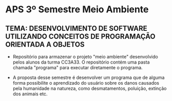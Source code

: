 # APS 3º Semestre Meio Ambiente

## TEMA: DESENVOLVIMENTO DE SOFTWARE UTILIZANDO CONCEITOS DE PROGRAMAÇÃO ORIENTADA A OBJETOS

* Repositório para armazenar o projeto "meio ambiente" desenvolvido pelos alunos da turma CC3A33. O repositório contém uma pasta chamada "programa" para executar diretamente o programa. 

* A proposta desse semestre é desenvolver um programa que de alguma forma possibilite o aprendizado do usuário sobre os danos causados pela humanidade na natureza, como desmatamentos, poluição, extinção dos animais etc.
